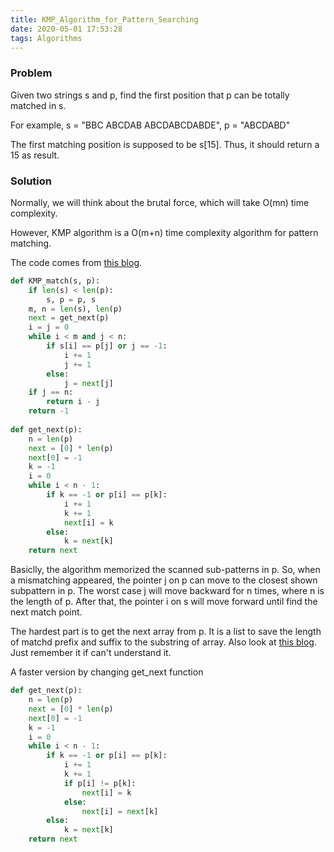 ```yaml
---
title: KMP_Algorithm_for_Pattern_Searching
date: 2020-05-01 17:53:28
tags: Algorithms
---
```


### Problem

Given two strings s and p, find the first position that p can be totally matched in s. 

For example, s = "BBC ABCDAB ABCDABCDABDE", p = "ABCDABD"

The first matching position is supposed to be s[15]. Thus, it should return a 15 as result.

### Solution

Normally, we will think about the brutal force, which will take O(mn) time complexity.

However, KMP algorithm is a O(m+n) time complexity algorithm for pattern matching. 

The code comes from [this blog](https://blog.csdn.net/v_JULY_v/article/details/7041827).

```python
def KMP_match(s, p):
    if len(s) < len(p):
        s, p = p, s
    m, n = len(s), len(p)
    next = get_next(p)
    i = j = 0
    while i < m and j < n:
        if s[i] == p[j] or j == -1:
            i += 1
            j += 1
        else:
            j = next[j]
    if j == n:
        return i - j
    return -1
  
def get_next(p):
    n = len(p)
    next = [0] * len(p)
    next[0] = -1
    k = -1
    i = 0
    while i < n - 1:
        if k == -1 or p[i] == p[k]:
            i += 1
            k += 1
            next[i] = k
        else:
            k = next[k]
    return next
```

Basiclly, the algorithm memorized the scanned sub-patterns in p. So, when a mismatching appeared, the pointer j on p can move to the closest shown subpattern in p. The worst case j will move backward for n times, where n is the length of p. After that, the pointer i on s will move forward until find the next match point.

The hardest part is to get the next array from p. It is a list to save the length of matchd prefix and suffix to the substring of array. Also look at [this blog](http://jakeboxer.com/blog/2009/12/13/the-knuth-morris-pratt-algorithm-in-my-own-words/). Just remember it if can't understand it. 

A faster version by changing get_next function

```python
def get_next(p):
    n = len(p)
    next = [0] * len(p)
    next[0] = -1
    k = -1
    i = 0
    while i < n - 1:
        if k == -1 or p[i] == p[k]:
            i += 1
            k += 1
            if p[i] != p[k]:
                next[i] = k
            else:
                next[i] = next[k]
        else:
            k = next[k]
    return next
```



 